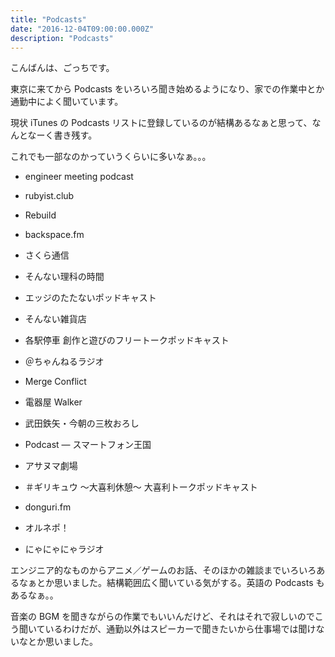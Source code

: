 ```yaml
---
title: "Podcasts"
date: "2016-12-04T09:00:00.000Z"
description: "Podcasts"
---
```


こんばんは、ごっちです。

東京に来てから Podcasts をいろいろ聞き始めるようになり、家での作業中とか通勤中によく聞いています。

現状 iTunes の Podcasts リストに登録しているのが結構あるなぁと思って、なんとなーく書き残す。

これでも一部なのかっていうくらいに多いなぁ。。。

- engineer meeting podcast

- rubyist.club

- Rebuild

- backspace.fm

- さくら通信

- そんない理科の時間

- エッジのたたないポッドキャスト

- そんない雑貨店

- 各駅停車 創作と遊びのフリートークポッドキャスト

- ＠ちゃんねるラジオ

- Merge Conflict

- 電器屋 Walker

- 武田鉄矢・今朝の三枚おろし

- Podcast — スマートフォン王国

- アサヌマ劇場

- ＃ギリキュウ ～大喜利休憩～ 大喜利トークポッドキャスト

- donguri.fm

- オルネポ！

- にゃにゃにゃラジオ

エンジニア的なものからアニメ／ゲームのお話、そのほかの雑談までいろいろあるなぁとか思いました。結構範囲広く聞いている気がする。英語の Podcasts もあるなぁ。。

音楽の BGM を聞きながらの作業でもいいんだけど、それはそれで寂しいのでこう聞いているわけだが、通勤以外はスピーカーで聞きたいから仕事場では聞けないなとか思いました。

